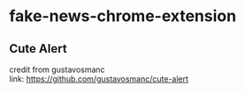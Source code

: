 # fake-news-chrome-extension


## Cute Alert
credit from gustavosmanc <br /> link: https://github.com/gustavosmanc/cute-alert

